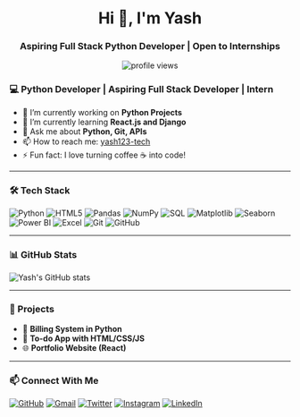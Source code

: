 <h1 align="center">Hi 👋, I'm Yash</h1>
<h3 align="center">Aspiring Full Stack Python Developer | Open to Internships</h3>

<p align="center">
  <img src="https://komarev.com/ghpvc/?username=yash123-tech&label=Profile%20views&color=0e75b6&style=flat" alt="profile views" />
</p>


### 💻 Python Developer | Aspiring Full Stack Developer | Intern

- 🔭 I’m currently working on **Python Projects**
- 🌱 I’m currently learning **React.js and Django**
- 💬 Ask me about **Python, Git, APIs**
- 📫 How to reach me: [yash123-tech](https://github.com/yash123-tech)
- ⚡ Fun fact: I love turning coffee ☕ into code!

---

### 🛠️ Tech Stack
![Python](https://img.shields.io/badge/-Python-333333?style=flat&logo=python)
![HTML5](https://img.shields.io/badge/-HTML5-333333?style=flat&logo=html5)
![Pandas](https://img.shields.io/badge/Pandas-150458?style=for-the-badge&logo=pandas&logoColor=white)
![NumPy](https://img.shields.io/badge/NumPy-013243?style=for-the-badge&logo=numpy&logoColor=white)
![SQL](https://img.shields.io/badge/SQL-4479A1?style=for-the-badge&logo=sqlite&logoColor=white)
![Matplotlib](https://img.shields.io/badge/Matplotlib-ffffff?style=for-the-badge&logo=matplotlib&logoColor=black)
![Seaborn](https://img.shields.io/badge/Seaborn-2E75B6?style=for-the-badge&logo=python&logoColor=white)
![Power BI](https://img.shields.io/badge/PowerBI-F2C811?style=for-the-badge&logo=powerbi&logoColor=black)
![Excel](https://img.shields.io/badge/MS_Excel-217346?style=for-the-badge&logo=microsoft-excel&logoColor=white)
![Git](https://img.shields.io/badge/-Git-333333?style=flat&logo=git)
![GitHub](https://img.shields.io/badge/-GitHub-333333?style=flat&logo=github)

---

### 📊 GitHub Stats
![Yash's GitHub stats](https://github-readme-stats.vercel.app/api?username=yash123-tech&show_icons=true&theme=radical)

---

### 📂 Projects
- 💼 **Billing System in Python**
- 📝 **To-do App with HTML/CSS/JS**
- 🌐 **Portfolio Website (React)**

---

### 📫 Connect With Me
[![GitHub](https://img.shields.io/badge/-GitHub-black?style=flat&logo=github)](https://github.com/yash123-tech)
[![Gmail](https://img.shields.io/badge/-Gmail-D14836?style=flat&logo=gmail&logoColor=white)](mailto:yashyogi114@gmail.com)
[![Twitter](https://img.shields.io/badge/-Twitter-1DA1F2?style=flat&logo=twitter&logoColor=white)](https://twitter.com/prav78823)
[![Instagram](https://img.shields.io/badge/-Instagram-E4405F?style=flat&logo=instagram&logoColor=white)](https://instagram.com/yashyogi19)
[![LinkedIn](https://img.shields.io/badge/-LinkedIn-0A66C2?style=flat&logo=linkedin&logoColor=white)](https://www.linkedin.com/in/prav-gaming-847594280/)

